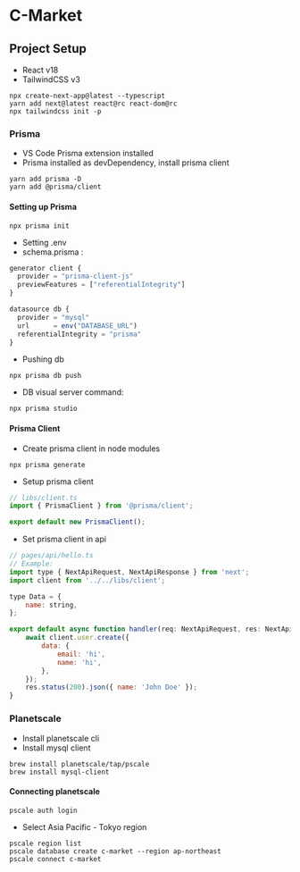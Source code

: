 # C-Market

## Project Setup

-   React v18
-   TailwindCSS v3

```shell
npx create-next-app@latest --typescript
yarn add next@latest react@rc react-dom@rc
npx tailwindcss init -p
```

### Prisma

-   VS Code Prisma extension installed
-   Prisma installed as devDependency, install prisma client

```shell
yarn add prisma -D
yarn add @prisma/client
```

#### Setting up Prisma

```shell
npx prisma init
```

-   Setting .env
-   schema.prisma :

```js
generator client {
  provider = "prisma-client-js"
  previewFeatures = ["referentialIntegrity"]
}

datasource db {
  provider = "mysql"
  url      = env("DATABASE_URL")
  referentialIntegrity = "prisma"
}
```

-   Pushing db

```shell
npx prisma db push
```

-   DB visual server command:

```shell
npx prisma studio
```

#### Prisma Client

-   Create prisma client in node modules

```shell
npx prisma generate
```

-   Setup prisma client

```js
// libs/client.ts
import { PrismaClient } from '@prisma/client';

export default new PrismaClient();
```

-   Set prisma client in api

```js
// pages/api/hello.ts
// Example:
import type { NextApiRequest, NextApiResponse } from 'next';
import client from '../../libs/client';

type Data = {
    name: string,
};

export default async function handler(req: NextApiRequest, res: NextApiResponse<Data>) {
    await client.user.create({
        data: {
            email: 'hi',
            name: 'hi',
        },
    });
    res.status(200).json({ name: 'John Doe' });
}
```

### Planetscale

-   Install planetscale cli
-   Install mysql client

```shell
brew install planetscale/tap/pscale
brew install mysql-client
```

#### Connecting planetscale

```shell
pscale auth login
```

-   Select Asia Pacific - Tokyo region

```shell
pscale region list
pscale database create c-market --region ap-northeast
pscale connect c-market
```
